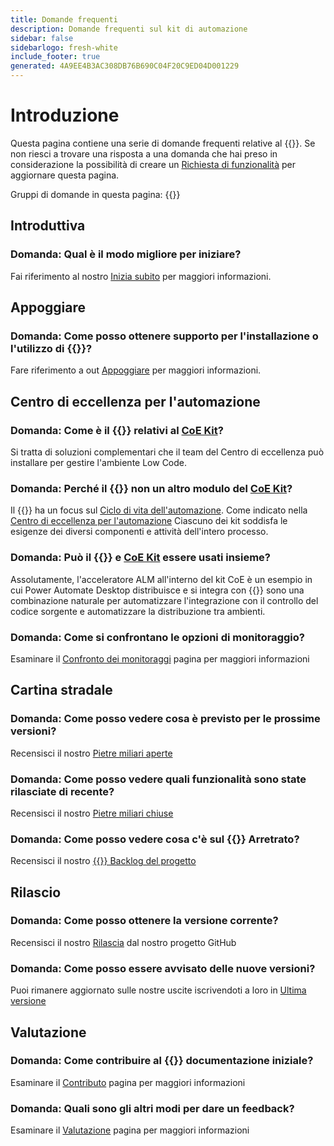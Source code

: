 ```yaml
---
title: Domande frequenti
description: Domande frequenti sul kit di automazione
sidebar: false
sidebarlogo: fresh-white
include_footer: true
generated: 4A9EE4B3AC308DB76B690C04F20C9ED04D001229
---
```


# Introduzione

Questa pagina contiene una serie di domande frequenti relative al {{<product-name>}}. Se non riesci a trovare una risposta a una domanda che hai preso in considerazione la possibilità di creare un [Richiesta di funzionalità](https://github.com/microsoft/powercat-automation-kit/issues/new/choose) per aggiornare questa pagina.

Gruppi di domande in questa pagina:
{{<toc>}}

## Introduttiva

### **Domanda:** Qual è il modo migliore per iniziare?

Fai riferimento al nostro [Inizia subito](/it/get-started) per maggiori informazioni.

## Appoggiare

### **Domanda:** Come posso ottenere supporto per l'installazione o l'utilizzo di {{<product-name>}}?

Fare riferimento a out [Appoggiare](/it/support) per maggiori informazioni.

## Centro di eccellenza per l'automazione

### **Domanda:** Come è il {{<product-name>}} relativi al [CoE Kit](https://learn.microsoft.com/power-platform/guidance/coe/starter-kit)?

Si tratta di soluzioni complementari che il team del Centro di eccellenza può installare per gestire l'ambiente Low Code.

### **Domanda:** Perché il {{<product-name>}} non un altro modulo del [CoE Kit](https://learn.microsoft.com/power-platform/guidance/coe/starter-kit)?

Il {{<product-name>}} ha un focus sul [Ciclo di vita dell'automazione](https://learn.microsoft.com/power-automate/guidance/automation-kit/overview/automation-coe-strategy#automation-lifecycle). Come indicato nella [Centro di eccellenza per l'automazione](https://learn.microsoft.com/power-automate/guidance/automation-kit/overview/automation-coe-strategy#automation-center-of-excellence) Ciascuno dei kit soddisfa le esigenze dei diversi componenti e attività dell'intero processo.

### **Domanda:** Può il {{<product-name>}} e [CoE Kit](https://learn.microsoft.com/power-platform/guidance/coe/starter-kit) essere usati insieme?

Assolutamente, l'acceleratore ALM all'interno del kit CoE è un esempio in cui Power Automate Desktop distribuisce e si integra con {{<product-name>}} sono una combinazione naturale per automatizzare l'integrazione con il controllo del codice sorgente e automatizzare la distribuzione tra ambienti.

### **Domanda:** Come si confrontano le opzioni di monitoraggio?

Esaminare il [Confronto dei monitoraggi](/it/monitoring-compare) pagina per maggiori informazioni

## Cartina stradale

### **Domanda:** Come posso vedere cosa è previsto per le prossime versioni?

Recensisci il nostro [Pietre miliari aperte](https://github.com/microsoft/powercat-automation-kit/milestones?state=open)

### **Domanda:** Come posso vedere quali funzionalità sono state rilasciate di recente?

Recensisci il nostro [Pietre miliari chiuse](https://github.com/microsoft/powercat-automation-kit/milestones?state=closed)

### **Domanda:** Come posso vedere cosa c'è sul {{<product-name>}} Arretrato?

Recensisci il nostro [{{<product-name>}} Backlog del progetto](https://aka.ms/ak4pp/backlog)

## Rilascio

### **Domanda:** Come posso ottenere la versione corrente?

Recensisci il nostro [Rilascia](https://github.com/microsoft/powercat-automation-kit/releases) dal nostro progetto GitHub

### **Domanda:** Come posso essere avvisato delle nuove versioni?

Puoi rimanere aggiornato sulle nostre uscite iscrivendoti a loro in [Ultima versione](https://github.com/microsoft/powercat-automation-kit#latest-release)

## Valutazione

### **Domanda:** Come contribuire al {{<product-name>}} documentazione iniziale?

Esaminare il [Contributo](/it/contribution) pagina per maggiori informazioni

### **Domanda:** Quali sono gli altri modi per dare un feedback?

Esaminare il [Valutazione](/it/contribution/feedback) pagina per maggiori informazioni
